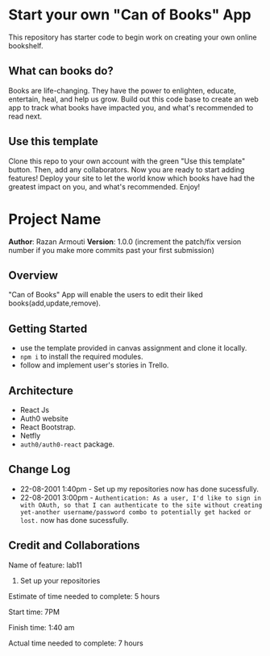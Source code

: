 # Start your own "Can of Books" App

This repository has starter code to begin work on creating your own online bookshelf.

## What can books do?

Books are life-changing. They have the power to enlighten, educate, entertain, heal, and help us grow. Build out this code base to create an web app to track what books have impacted you, and what's recommended to read next.

## Use this template

Clone this repo to your own account with the green "Use this template" button. Then, add any collaborators. Now you are ready to start adding features! Deploy your site to let the world know which books have had the greatest impact on you, and what's recommended. Enjoy!


# Project Name

**Author**: Razan Armouti
**Version**: 1.0.0 (increment the patch/fix version number if you make more commits past your first submission)

## Overview
"Can of Books" App will enable the users to edit their liked books(add,update,remove).
<!-- Provide a high level overview of what this application is and why you are building it, beyond the fact that it's an assignment for this class. (i.e. What's your problem domain?) -->

## Getting Started
<!-- What are the steps that a user must take in order to build this app on their own machine and get it running? -->
* use the template provided in canvas assignment and clone it locally.
* `npm i`  to install the required modules.
* follow and implement user's stories in Trello.

## Architecture
<!-- Provide a detailed description of the application design. What technologies (languages, libraries, etc) you're using, and any other relevant design information. -->
* React Js
* Auth0 website
* React Bootstrap.
* Netfly
* `auth0/auth0-react` package.

## Change Log
<!-- Use this area to document the iterative changes made to your application as each feature is successfully implemented. Use time stamps. Here's an example:

01-01-2001 4:59pm - Application now has a fully-functional express server, with a GET route for the location resource. -->
* 22-08-2001 1:40pm - Set up my repositories now has done sucessfully.
* 22-08-2001 3:00pm - `Authentication: As a user, I'd like to sign in with OAuth, so that I can authenticate to the site without creating yet-another username/password combo to potentially get hacked or lost.` now has done sucessfully.

## Credit and Collaborations
<!-- Give credit (and a link) to other people or resources that helped you build this application. -->

Name of feature: lab11
1. Set up your repositories

Estimate of time needed to complete:
5 hours

Start time: 
 7PM

Finish time:
1:40 am

Actual time needed to complete:
7 hours

